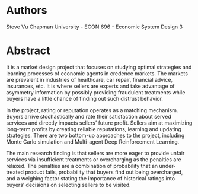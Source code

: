 # Authors

Steve Vu
Chapman University - ECON 696 - Economic System Design 3

# Abstract

It is a market design project that focuses on studying optimal strategies and learning processes of economic agents in credence markets. The markets are prevalent in industries of healthcare, car repair, financial advice, insurances, etc. It is where sellers are experts and take advantage of asymmetry information by possibly providing fraudulent treatments while buyers have a little chance of finding out such distrust behavior.

In the project, rating or reputation operates as a matching mechanism. Buyers arrive stochastically and rate their satisfaction about served services and directly impacts sellers’ future profit. Sellers aim at maximizing long-term profits by creating reliable reputations, learning and updating strategies. There are two bottom-up approaches to the project, including Monte Carlo simulation and Multi-agent Deep Reinforcement Learning.

The main research finding is that sellers are more eager to provide unfair services via insufficient treatments or overcharging as the penalties are relaxed. The penalties are a combination of probability that an under-treated product fails, probability that buyers find out being overcharged, and a weighing factor stating the importance of historical ratings into buyers’ decisions on selecting sellers to be visited.
